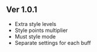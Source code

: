 ## Ver 1.0.1

* Extra style levels
* Style points multiplier
* Must style mode
* Separate settings for each buff
